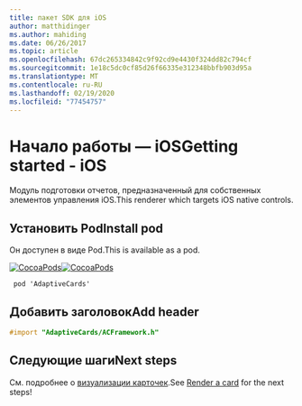 ```yaml
---
title: пакет SDK для iOS
author: matthidinger
ms.author: mahiding
ms.date: 06/26/2017
ms.topic: article
ms.openlocfilehash: 67dc265334842c9f92cd9e4430f324dd82c794cf
ms.sourcegitcommit: 1e18c5dc0cf85d26f66335e312348bbfb903d95a
ms.translationtype: MT
ms.contentlocale: ru-RU
ms.lasthandoff: 02/19/2020
ms.locfileid: "77454757"
---
```

# <a name="getting-started---ios"></a><span data-ttu-id="9ac7f-102">Начало работы — iOS</span><span class="sxs-lookup"><span data-stu-id="9ac7f-102">Getting started - iOS</span></span>

<span data-ttu-id="9ac7f-103">Модуль подготовки отчетов, предназначенный для собственных элементов управления iOS.</span><span class="sxs-lookup"><span data-stu-id="9ac7f-103">This renderer which targets iOS native controls.</span></span>

## <a name="install-pod"></a><span data-ttu-id="9ac7f-104">Установить Pod</span><span class="sxs-lookup"><span data-stu-id="9ac7f-104">Install pod</span></span>

<span data-ttu-id="9ac7f-105">Он доступен в виде Pod.</span><span class="sxs-lookup"><span data-stu-id="9ac7f-105">This is available as a pod.</span></span>

<span data-ttu-id="9ac7f-106">[![CocoaPods](https://img.shields.io/cocoapods/v/AdaptiveCards.svg)](https://cocoapods.org/pods/AdaptiveCards)</span><span class="sxs-lookup"><span data-stu-id="9ac7f-106">[![CocoaPods](https://img.shields.io/cocoapods/v/AdaptiveCards.svg)](https://cocoapods.org/pods/AdaptiveCards)</span></span>

```console
 pod 'AdaptiveCards'
```

## <a name="add-header"></a><span data-ttu-id="9ac7f-107">Добавить заголовок</span><span class="sxs-lookup"><span data-stu-id="9ac7f-107">Add header</span></span>

```objective-c
#import "AdaptiveCards/ACFramework.h"
```

## <a name="next-steps"></a><span data-ttu-id="9ac7f-108">Следующие шаги</span><span class="sxs-lookup"><span data-stu-id="9ac7f-108">Next steps</span></span>

<span data-ttu-id="9ac7f-109">См. подробнее о [визуализации карточек](render-a-card.md).</span><span class="sxs-lookup"><span data-stu-id="9ac7f-109">See [Render a card](render-a-card.md) for the next steps!</span></span>
